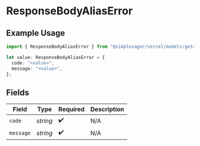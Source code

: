 # ResponseBodyAliasError

## Example Usage

```typescript
import { ResponseBodyAliasError } from "@simplesagar/vercel/models/getdeploymentop.js";

let value: ResponseBodyAliasError = {
  code: "<value>",
  message: "<value>",
};
```

## Fields

| Field              | Type               | Required           | Description        |
| ------------------ | ------------------ | ------------------ | ------------------ |
| `code`             | *string*           | :heavy_check_mark: | N/A                |
| `message`          | *string*           | :heavy_check_mark: | N/A                |